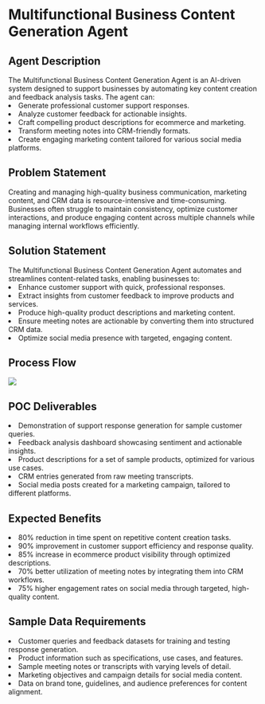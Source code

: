 <h1>Multifunctional Business Content Generation Agent</h1>
<h2>Agent Description</h2>
The Multifunctional Business Content Generation Agent is an AI-driven system designed to support businesses by automating key content creation and feedback analysis tasks. The agent can:
<li>Generate professional customer support responses.</li>
<li>Analyze customer feedback for actionable insights.</li>
<li>Craft compelling product descriptions for ecommerce and marketing.</li>
<li>Transform meeting notes into CRM-friendly formats.</li>
<li>Create engaging marketing content tailored for various social media platforms.</li>
<h2>Problem Statement</h2>
Creating and managing high-quality business communication, marketing content, and CRM data is resource-intensive and time-consuming. Businesses often struggle to maintain consistency, optimize customer interactions, and produce engaging content across multiple channels while managing internal workflows efficiently.
<h2>Solution Statement</h2>
The Multifunctional Business Content Generation Agent automates and streamlines content-related tasks, enabling businesses to:
<li>Enhance customer support with quick, professional responses.</li>
<li>Extract insights from customer feedback to improve products and services.</li>
<li>Produce high-quality product descriptions and marketing content.</li>
<li>Ensure meeting notes are actionable by converting them into structured CRM data.</li>
<li>Optimize social media presence with targeted, engaging content.</li>
<h2>Process Flow</h2>
<img src="https://github.com/user-attachments/assets/6910321e-0caa-40da-92bd-3dde67473836"/>
<h2>POC Deliverables</h2>
<li>Demonstration of support response generation for sample customer queries.</li>
<li>Feedback analysis dashboard showcasing sentiment and actionable insights.</li>
<li>Product descriptions for a set of sample products, optimized for various use cases.</li>
<li>CRM entries generated from raw meeting transcripts.</li>
<li>Social media posts created for a marketing campaign, tailored to different platforms.</li>
<h2>Expected Benefits</h2>
<li>80% reduction in time spent on repetitive content creation tasks.</li>
<li>90% improvement in customer support efficiency and response quality.</li>
<li>85% increase in ecommerce product visibility through optimized descriptions.</li>
<li>70% better utilization of meeting notes by integrating them into CRM workflows.</li>
<li>75% higher engagement rates on social media through targeted, high-quality content.</li>
<h2>Sample Data Requirements</h2>
<li>Customer queries and feedback datasets for training and testing response generation.</li>
<li>Product information such as specifications, use cases, and features.</li>
<li>Sample meeting notes or transcripts with varying levels of detail.</li>
<li>Marketing objectives and campaign details for social media content.</li>
<li>Data on brand tone, guidelines, and audience preferences for content alignment.</li>
